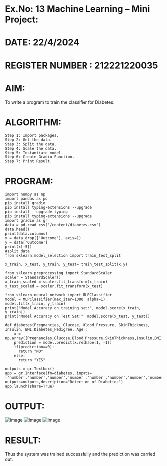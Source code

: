 # Ex.No: 13 Machine Learning – Mini Project:
# DATE: 22/4/2024
# REGISTER NUMBER : 212221220035
# AIM:
To write a program to train the classifier for Diabetes.
# ALGORITHM:
```
Step 1: Import packages. 
Step 2: Get the data. 
Step 3: Split the data. 
Step 4: Scale the data. 
Step 5: Instantiate model. 
Step 6: Create Gradio Function. 
Step 7: Print Result.
```
# PROGRAM:
```
import numpy as np
import pandas as pd
pip install gradio
pip install typing-extensions --upgrade
pip install --upgrade typing
pip install typing-extensions --upgrade
import gradio as gr
data = pd.read_csv('/content/diabetes.csv')
data.head()
print(data.columns)
x = data.drop(['Outcome'], axis=1)
y = data['Outcome']
print(x[:5])
#split data
from sklearn.model_selection import train_test_split

x_train, x_test, y_train, y_test= train_test_split(x,y)

from sklearn.preprocessing import StandardScaler
scaler = StandardScaler()
x_train_scaled = scaler.fit_transform(x_train)
x_test_scaled = scaler.fit_transform(x_test)

from sklearn.neural_network import MLPClassifier
model = MLPClassifier(max_iter=1000, alpha=1)
model.fit(x_train, y_train)
print("Model Accuracy on training set:", model.score(x_train, y_train))
print("Model Accuracy on Test Set:", model.score(x_test, y_test))

def diabetes(Pregnancies, Glucose, Blood_Pressure, SkinThickness, Insulin, BMI,Diabetes_Pedigree, Age):
    x = np.array([Pregnancies,Glucose,Blood_Pressure,SkinThickness,Insulin,BMI,Diabetes_Pedigree,Age])
    prediction = model.predict(x.reshape(1, -1))
    if(prediction==0):
      return "NO"
    else:
      return "YES"

outputs = gr.Textbox()
app = gr.Interface(fn=diabetes, inputs=['number','number','number','number','number','number','number','number'], outputs=outputs,description="Detection of Diabeties")
app.launch(share=True)
```
# OUTPUT:
![image](https://github.com/Naveenaa28/exp-13-mini-project/assets/131433133/14690aca-8afc-4742-9bfb-bae8168c5d80)
![image](https://github.com/Naveenaa28/exp-13-mini-project/assets/131433133/09bf96bc-3cb6-4ff0-97de-371c33225e19)
![image](https://github.com/Naveenaa28/exp-13-mini-project/assets/131433133/4237148e-3952-4081-b460-f7ed7352173b)
# RESULT:
Thus the system was trained successfully and the prediction was carried out.



